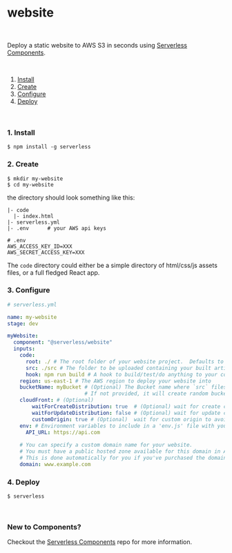 # website

&nbsp;

Deploy a static website to AWS S3 in seconds using [Serverless Components](https://github.com/serverless/components).

&nbsp;

1. [Install](#1-install)
2. [Create](#2-create)
3. [Configure](#3-configure)
4. [Deploy](#4-deploy)

&nbsp;

### 1. Install

```console
$ npm install -g serverless
```

### 2. Create

```console
$ mkdir my-website
$ cd my-website
```

the directory should look something like this:


```
|- code
  |- index.html
|- serverless.yml
|- .env      # your AWS api keys

```

```
# .env
AWS_ACCESS_KEY_ID=XXX
AWS_SECRET_ACCESS_KEY=XXX
```

The `code` directory could either be a simple directory of html/css/js assets files, or a full fledged React app.

### 3. Configure

```yml
# serverless.yml

name: my-website
stage: dev

myWebsite:
  component: "@serverless/website"
  inputs:
    code:
      root: ./ # The root folder of your website project.  Defaults to current working directory
      src: ./src # The folder to be uploaded containing your built artifact
      hook: npm run build # A hook to build/test/do anything to your code before uploading
    region: us-east-1 # The AWS region to deploy your website into
    bucketName: myBucket # (Optional) The Bucket name where `src` files/folder will be upload. 
                         # If not provided, it will create random bucket name and upload `src` files
    cloudFront: # (Optional)
        waitForCreateDistribution: true  # (Optional) wait for create cloudfront distrubution to complete
        waitForUpdateDistribution: false # (Optional) wait for update cloudfront distrubution to complete
        customOrigin: true # (Optional)  wait for custom origin to avoid s3 bucket redirect during cloudfront creation
    env: # Environment variables to include in a 'env.js' file with your uploaded code.
      API_URL: https://api.com
      
    # You can specify a custom domain name for your website.
    # You must have a public hosted zone available for this domain in AWS Route53.
    # This is done automatically for you if you've purchased the domain via AWS Route53.
    domain: www.example.com 
```

### 4. Deploy

```console
$ serverless

```

&nbsp;

### New to Components?

Checkout the [Serverless Components](https://github.com/serverless/components) repo for more information.
